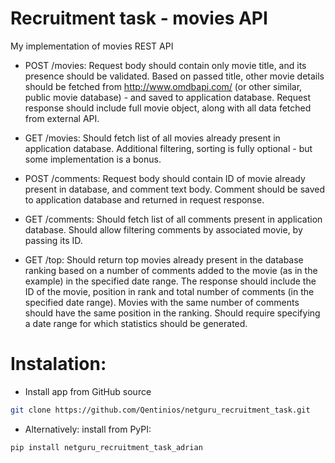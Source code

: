 # Recruitment task - movies API
My implementation of movies REST API
 - POST /movies:
​Request body should contain only movie title, and its presence should be validated.
Based on passed title, other movie details should be fetched from http://www.omdbapi.com/ (or other similar, public movie database) - and saved to application database.
Request response should include full movie object, along with all data fetched from external API.

- GET /movies:
​Should fetch list of all movies already present in application database.
Additional filtering, sorting is fully optional - but some implementation is a bonus.

- POST /comments:
Request body should contain ID of movie already present in database, and comment text body.
Comment should be saved to application database and returned in request response.

- GET /comments:
Should fetch list of all comments present in application database.
Should allow filtering comments by associated movie, by passing its ID.

- GET /top:
Should return top movies already present in the database ranking based on a number of comments added to the movie (as in the example) in the specified date range. The response should include the ID of the movie, position in rank and total number of comments (in the specified date range).
Movies with the same number of comments should have the same position in the ranking.
Should require specifying a date range for which statistics should be generated.

# Instalation:
- Install app from GitHub source
```sh
git clone https://github.com/Qentinios/netguru_recruitment_task.git
```
- Alternatively: install from PyPI:
```sh
pip install netguru_recruitment_task_adrian
```